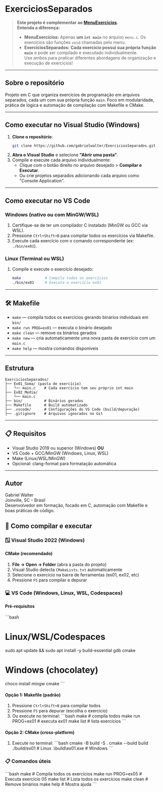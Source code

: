 # ExerciciosSeparados

> **Este projeto é complementar ao [MenuExercicios](https://github.com/gabrielwalter/MenuExercicios).  
> Entenda a diferença:**  
> - **MenuExercicios:** Apenas **um `int main`** no arquivo `menu.c`. Os exercícios são funções `void` chamadas pelo menu.  
> - **ExerciciosSeparados:** **Cada exercício possui sua própria função `main`** e pode ser compilado e executado individualmente.  
> Use ambos para praticar diferentes abordagens de organização e execução de exercícios!

---

## Sobre o repositório

Projeto em C que organiza exercícios de programação em arquivos separados, cada um com sua própria função `main`. Foco em modularidade, prática de lógica e automação de compilação com Makefile e CMake.

---

## Como executar no **Visual Studio** (Windows)

1. **Clone o repositório**:
    ```sh
    git clone https://github.com/gabrielwalter/ExerciciosSeparados.git
    ```
2. **Abra o Visual Studio** e selecione **"Abrir uma pasta"**.
3. Compile e execute cada arquivo individualmente:
    - Clique com o botão direito no arquivo desejado > **Compilar e Executar**.
    - Ou crie projetos separados adicionando cada arquivo como "Console Application".

---

## Como executar no **VS Code**

### Windows (nativo ou com MinGW/WSL)
1. Certifique-se de ter um compilador C instalado (MinGW ou GCC via WSL).
2. Pressione `Ctrl+Shift+B` para compilar todos os exercícios via Makefile.
3. Execute cada exercício com o comando correspondente (ex: `./bin/ex01`).

### Linux (Terminal ou WSL)
1. Compile e execute o exercício desejado:
    ```sh
    make           # Compila todos os exercícios
    ./bin/ex01     # Executa o exercício ex01
    ```

---

## 🛠️ Makefile

- `make` — compila todos os exercícios gerando binários individuais em `bin/`
- `make run PROG=ex01` — executa o binário desejado
- `make clean` — remove os binários gerados
- `make new` — cria automaticamente uma nova pasta de exercício com um `main.c`
- `make help` — mostra comandos disponíveis

---

## Estrutura

```
ExerciciosSeparados/
├── Ex01_Soma/ (pasta de exercício)
│   └── main.c    # Cada exercício tem seu próprio int main
├── Ex02_Media/
│   └── main.c
├── bin/          # Binários gerados
├── Makefile      # Build automatizado
├── .vscode/      # Configurações do VS Code (build/depuração)
├── .gitignore    # Arquivos ignorados no Git
```

---

## 📋 Requisitos

- Visual Studio 2019 ou superior (Windows) **OU**
- VS Code + GCC/MinGW (Windows, Linux, WSL)
- Make (Linux/WSL/MinGW)
- Opcional: clang-format para formatação automática

---

## Autor

Gabriel Walter  
Joinville, SC – Brasil  
Desenvolvedor em formação, focado em C, automação com Makefile e boas práticas de código.

## 🚀 Como compilar e executar

### 🪟 Visual Studio 2022 (Windows)

#### CMake (recomendado)
1. **File → Open → Folder** (abra a pasta do projeto)
2. Visual Studio detecta `CMakeLists.txt` automaticamente
3. Selecione o exercício na barra de ferramentas (ex01, ex02, etc)
4. Pressione `F5` para compilar e depurar

### 💻 VS Code (Windows, Linux, WSL, Codespaces)

#### Pré-requisitos
\```bash
# Linux/WSL/Codespaces
sudo apt update && sudo apt install -y build-essential gdb cmake

# Windows (chocolatey)
choco install mingw cmake
\```

#### Opção 1: Makefile (padrão)
1. Pressione `Ctrl+Shift+B` para compilar todos
2. Pressione `F5` para depurar (escolha o exercício)
3. Ou execute no terminal:
   \```bash
   make              # compila todos
   make run PROG=ex01  # executa ex01
   make list         # lista exercícios
   \```

#### Opção 2: CMake (cross-platform)
1. Execute no terminal:
   \```bash
   cmake -B build -S .
   cmake --build build
   ./build/ex01          # Linux
   .\build\ex01.exe      # Windows
   \```

### 📋 Comandos úteis

\```bash
make                # Compila todos os exercícios
make run PROG=ex05  # Executa exercício 05
make list           # Lista todos os exercícios
make clean          # Remove binários
make help           # Mostra ajuda
\```

